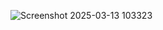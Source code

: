 
![Screenshot 2025-03-13 103323](https://github.com/user-attachments/assets/b2e0755f-2534-4b77-b5cc-fcdd4bcade89)
